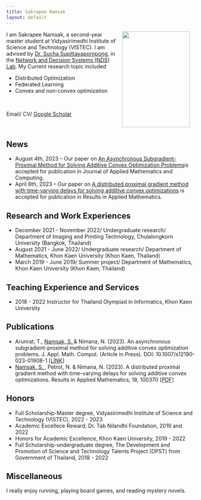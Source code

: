 ```yaml
---
title: Sakrapee Namsak
layout: default
---
```

<div> <img src="https://drive.google.com/uc?id=1rDKoz45pmf332HrRpoF5LTqnCOao9VvF" style="width:180px;height:256px;margin-left:15px; margin-right:15px;float:right;"/>
  
I am Sakrapee Namsak, a second-year master student at Vidyasirimedhi Institute of Science and Technology (VISTEC). I am advised by <a href="https://vistec.ist/faculty-member/sucha">Dr. Sucha Supittayapornpong</a>, in the <a href="https://vistec.ist/network">Network and Decision Systems (NDS) Lab</a>. My Current research topic included 
<ul>
  <li>Distributed Optimization</li>
  <li>Federated Learning</li>
  <li>Convex and non-convex optimization</li>
</ul>  
 
<br>

Email/ CV/ <a href = "https://scholar.google.com/citations?user=ssnv7WkAAAAJ&hl=en"> Google Scholar </a>
</div>
<br>

## News
* August 4th, 2023 – Our paper on [An Asynchronous Subgradient-Proximal Method for Solving Additive Convex Optimization Problems](https://link.springer.com/article/10.1007/s12190-023-01908-1)is accepted for publication in Journal of Applied Mathematics and Computing.
* April 6th, 2023 – Our paper on [A distributed proximal gradient method with time-varying delays for solving additive convex optimizations](https://www.sciencedirect.com/science/article/pii/S259003742300016X) is accepted for publication in Results in Applied Mathematics.

## Research and Work Experiences
* December 2021 - November 2022/ Undergraduate research/ Department of Imaging and Printing Technology, Chulalongkorn University (Bangkok, Thailand)
* August 2021 - June 2022/ Undergraduate research/ Department of Mathematics, Khon Kaen University (Khon Kaen, Thailand)
* March 2019 - June 2019/ Summer project/ Department of Mathematics, Khon Kaen University (Khon Kaen, Thailand)
  
## Teaching Experience and Services
* 2018 - 2022 Instructor for Thailand Olympiad in Informatics, Khon Kaen University
  
## Publications 
* Arunrat, T., <u> Namsak, S. </u> & Nimana, N. (2023). An asynchronous subgradient-proximal method for solving additive convex optimization problems. J. Appl. Math. Comput. (Article in Press). DOI: 10.1007/s12190-023-01908-1 [[LINK]](https://link.springer.com/article/10.1007/s12190-023-01908-1)
* <u> Namsak, S. </u> , Petrot, N. & Nimana, N. (2023). A distributed proximal gradient method with time-varying delays for solving additive convex optimizations. Results in Applied Mathematics, 18, 100370 [[PDF]](https://www.sciencedirect.com/science/article/pii/S259003742300016X)

  
## Honors
* Full Scholarship-Master degree, Vidyasirimedhi Institute of Science and Technology (VISTEC), 2022 - 2023
* Academic Excellece Reward, Dr. Tab Nilandhi Foundation, 2019 and 2022
* Honors for Academic Excellence, Khon Kaen University, 2019 - 2022
* Full Scholarship-undergraduate degree, The Development and Promotion of Science and Technology Talents Project (DPST) from Government of Thailand, 2018 - 2022

## Miscellaneous
I really enjoy running, playing board games, and reading mystery novels.
